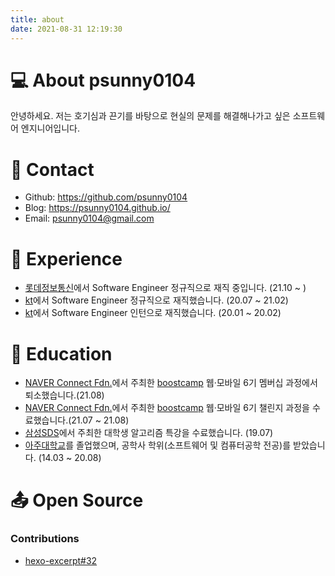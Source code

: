 ```yaml
---
title: about
date: 2021-08-31 12:19:30
---
```


# 💻 About psunny0104

안녕하세요.
저는 호기심과 끈기를 바탕으로 현실의 문제를 해결해나가고 싶은 소프트웨어 엔지니어입니다.

# 📮 Contact

* Github: https://github.com/psunny0104
* Blog: https://psunny0104.github.io/
* Email: psunny0104@gmail.com



# 🏢 Experience

* [롯데정보통신](https://www.ldcc.co.kr/)에서 Software Engineer 정규직으로 재직 중입니다. (21.10 ~ )
* [kt](https://corp.kt.com/)에서 Software Engineer 정규직으로 재직했습니다. (20.07 ~ 21.02)
* [kt](https://corp.kt.com/)에서 Software Engineer 인턴으로 재직했습니다. (20.01 ~ 20.02)



# 🏫 Education

* [NAVER Connect Fdn.](https://connect.or.kr/)에서 주최한 [boostcamp](https://boostcamp.connect.or.kr/) 웹·모바일 6기 멤버십 과정에서 퇴소했습니다.(21.08)
* [NAVER Connect Fdn.](https://connect.or.kr/)에서 주최한 [boostcamp](https://boostcamp.connect.or.kr/) 웹·모바일 6기 챌린지 과정을 수료했습니다.(21.07 ~ 21.08)
* [삼성SDS](https://www.samsungsds.com/kr/index.html)에서 주최한 대학생 알고리즘 특강을 수료했습니다. (19.07)
* [아주대학교](https://www.ajou.ac.kr/kr/index.do)를 졸업했으며, 공학사 학위(소프트웨어 및 컴퓨터공학 전공)를 받았습니다. (14.03 ~ 20.08)



# 📤 Open Source

###  Contributions

* [hexo-excerpt#32](https://github.com/chekun/hexo-excerpt/pull/32) 

